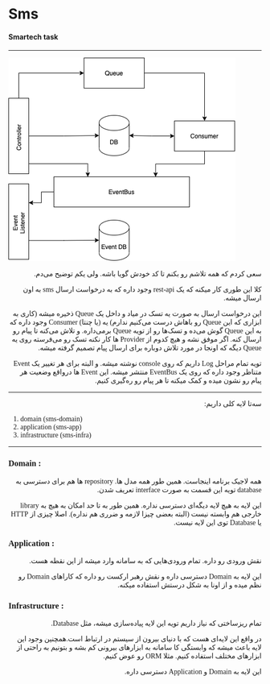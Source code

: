 # Sms
#### Smartech task

---
<img src="./architecture.png">

<div style="font-family:Tahoma">

<div dir="rtl">

سعی کردم که همه تلاشم رو بکنم تا کد خودش گویا باشه. ولی یکم توضیح می‌دم.

کلا این طوری کار میکنه که یک rest-api وجود داره که به درخواست ارسال sms به اون ارسال میشه.

این درخواست ارسال به صورت یه تسک در میاد و داخل یک Queue ذخیره میشه (کاری به ابزاری که این Queue رو باهاش درست می‌کنیم ندارم)
یه (یا چنتا) Consumer وجود داره که به این Queue گوش می‌ده و تسک‌ها رو از تویه Queue برمی‌داره.
و تلاش می‌کنه تا پیام رو ارسال کنه. اگر موفق نشه و هیچ کدوم از Provider ها کار نکنه تسک رو می‌فرسته روی یه Queue دیگه که اونجا در مورد تلاش دوباره برای ارسال پیام تصمیم گرفته میشه.

تویه تمام مراحل Log داریم که روی console نوشته میشه. و البته برای هر تغییر یک Event متناظر وجود داره که روی یک EventBus منتشر میشه. این Event ها درواقع وضعیت هر پبام رو نشون میده و کمک میکنه تا هر پیام رو ره‌گیری کنیم.

</div>

---
<div dir="rtl">
سه‌تا لایه کلی داریم:
</div>

1. domain (sms-domain)
2. application (sms-app)
3. infrastructure (sms-infra)

---
### Domain :

<div dir="rtl">
همه لاجیک برنامه اینجاست. همین طور همه مدل ها. repository ها هم برای دسترسی به database تویه این قسمت به صورت interface تعریف شدن.


این لایه به هیچ لایه دیگه‌ای دسترسی نداره. همین طور به تا حد امکان به هیچ به library خارجی هم وابسته نیست (البته بعضی چیزا لازمه و ضرری هم نداره). اصلا چیزی از HTTP یا Database توی این لایه نیست.
</div>

### Application :

<div dir="rtl">

نقش ورودی رو داره. تمام ورودی‌هایی که به سامانه وارد میشه از این نقطه هست.

این لایه به Domain دسترسی داره و نقش رهبر ارکست رو داره که کاراهای Domain رو نظم میده و از اونا به شکل درستش استفاده میکنه.

</div>

### Infrastructure :

<div dir="rtl">

تمام ریزساختی که نیاز داریم تویه این لایه پیاده‌سازی میشه، مثل Database.

 در واقع این لایه‌ای هست که با دنیای بیرون از سیستم در ارتباط است.همچنین وجود این لایه باعث میشه که وابستگی کا سامانه به ابزار‌های بیرونی کم بشه و بتونیم به راحتی از ابزار‌های مختلف استفاده کنیم.
مثلا ORM رو عوض کنیم.

این لایه به Domain و Application دسترسی داره.
</div>

</div>
